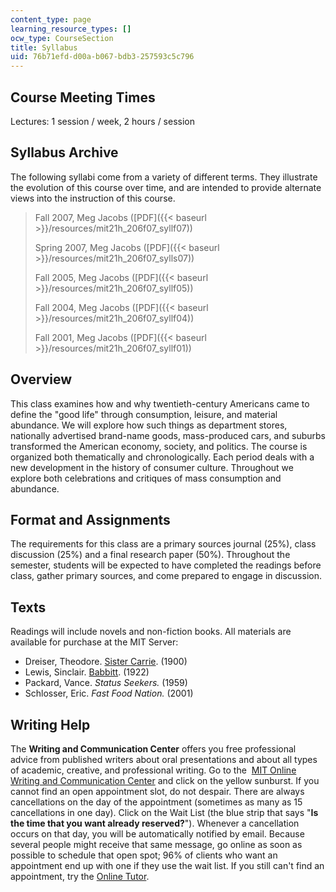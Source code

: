 ```yaml
---
content_type: page
learning_resource_types: []
ocw_type: CourseSection
title: Syllabus
uid: 76b71efd-d00a-b067-bdb3-257593c5c796
---
```


Course Meeting Times
--------------------

Lectures: 1 session / week, 2 hours / session

Syllabus Archive
----------------

The following syllabi come from a variety of different terms. They illustrate the evolution of this course over time, and are intended to provide alternate views into the instruction of this course.

> Fall 2007, Meg Jacobs ([PDF]({{< baseurl >}}/resources/mit21h_206f07_syllf07))
> 
> Spring 2007, Meg Jacobs ([PDF]({{< baseurl >}}/resources/mit21h_206f07_sylls07))
> 
> Fall 2005, Meg Jacobs ([PDF]({{< baseurl >}}/resources/mit21h_206f07_syllf05))
> 
> Fall 2004, Meg Jacobs ([PDF]({{< baseurl >}}/resources/mit21h_206f07_syllf04))
> 
> Fall 2001, Meg Jacobs ([PDF]({{< baseurl >}}/resources/mit21h_206f07_syllf01))

Overview
--------

This class examines how and why twentieth-century Americans came to define the "good life" through consumption, leisure, and material abundance. We will explore how such things as department stores, nationally advertised brand-name goods, mass-produced cars, and suburbs transformed the American economy, society, and politics. The course is organized both thematically and chronologically. Each period deals with a new development in the history of consumer culture. Throughout we explore both celebrations and critiques of mass consumption and abundance.

Format and Assignments
----------------------

The requirements for this class are a primary sources journal (25%), class discussion (25%) and a final research paper (50%). Throughout the semester, students will be expected to have completed the readings before class, gather primary sources, and come prepared to engage in discussion.

Texts
-----

Readings will include novels and non-fiction books. All materials are available for purchase at the MIT Server:

*   Dreiser, Theodore. [Sister Carrie](http://www.gutenberg.org/etext/233). (1900)
*   Lewis, Sinclair. [Babbitt](http://www.gutenberg.org/etext/1156). (1922)
*   Packard, Vance. _Status Seekers._ (1959)
*   Schlosser, Eric. _Fast Food Nation._ (2001)

Writing Help
------------

The **Writing and Communication Center** offers you free professional advice from published writers about oral presentations and about all types of academic, creative, and professional writing. Go to the  [MIT Online Writing and Communication Center](http://web.mit.edu/writing/) and click on the yellow sunburst. If you cannot find an open appointment slot, do not despair. There are always cancellations on the day of the appointment (sometimes as many as 15 cancellations in one day). Click on the Wait List (the blue strip that says "**Is the time that you want already reserved?**"). Whenever a cancellation occurs on that day, you will be automatically notified by email. Because several people might receive that same message, go online as soon as possible to schedule that open spot; 96% of clients who want an appointment end up with one if they use the wait list. If you still can't find an appointment, try the [Online Tutor](http://web.mit.edu/writing/Center/onlinetutor.html).